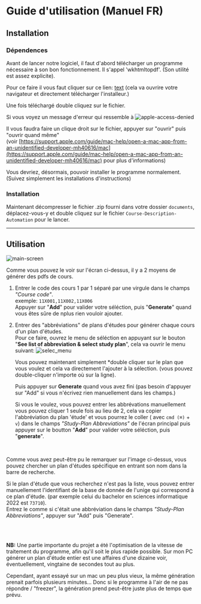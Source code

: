 # Guide d'utilisation (Manuel FR)


## Installation

### Dépendences

Avant de lancer notre logiciel, il faut d'abord télécharger un programme nécessaire 
à son bon fonctionnement. Il s'appel 'wkhtmltopdf'. (Son utilité est assez explicite).

Pour ce faire il vous faut cliquer sur ce lien: [text](url) 
(cela va ouvrire votre navigateur et directement télécharger l'installeur.)

Une fois téléchargé double cliquez sur le fichier.

Si vous voyez un message d'erreur qui ressemble à 
![apple-access-denied](path) 

Il vous faudra faire un clique droit sur le fichier, appuyer sur "ouvrir" puis "ouvrir quand même"  
(voir [https://support.apple.com/guide/mac-help/open-a-mac-app-from-an-unidentified-developer-mh40616/mac](https://support.apple.com/guide/mac-help/open-a-mac-app-from-an-unidentified-developer-mh40616/mac)  pour plus d'informations)

Vous devriez, désormais, pouvoir installer le programme normalement. (Suivez simplement les installations d'instructions)

### Installation

Maintenant décompresser le fichier .zip fourni dans votre dossier `documents`,
déplacez-vous-y et double cliquez sur le fichier `Course-Description-Automation` pour le lancer.


***


## Utilisation


![main-screen](path) 

Comme vous pouvez le voir sur l'écran ci-dessus, il y a 2 moyens de générer des pdfs de cours.

1. Entrer le code des cours 1 par 1 séparé par une virgule dans le champs *"Course code"*.  
exemple: `11X001,11X002,11X006`  
Appuyer sur "**Add**" pour valider votre séléction, puis "**Generate**" quand vous êtes sûre de nplus rien vouloir ajouter.

2. Entrer des "abbréviations" de plans d'études pour générer chaque cours d'un plan d'études.  
Pour ce faire, ouvrez le menu de séléction en appuyant sur le bouton
"**See list of abbreviation & select study plan**", cela va ouvrir le menu suivant:
    ![selec_menu](path) 

    Vous pouvez maintenant simplement *double cliquer sur le plan que vous voulez et cela va directement l'ajouter à la sélection. (vous pouvez double-cliquer n'importe où sur la ligne).

    Puis appuyer sur **Generate** quand vous avez fini (pas besoin d'appuyer sur "Add" si vous n'écrivez rien manuellement dans les champs.)

    Si vous le voulez, vous pouvez entrer les abbrévations manuellement vous pouvez cliquer 1 seule fois au lieu de 2, cela va copier l'abbréviation du plan 'étude' et vous pourrez le coller ( avec `cmd (⌘)` + `v`) dans le champs *"Study-Plan Abbreviations"* de l'écran principal puis appuyer sur le boutton "**Add**" pour valider votre séléction, puis "**generate**".

<br/>

Comme vous avez peut-être pu le remarquer sur l'image ci-dessus, vous pouvez chercher un plan d'études spécifique en entrant son nom dans la barre de recherche.  


Si le plan d'étude que vous recherchez n'est pas la liste, vous pouvez entrer manuellement l'identifiant de la base de donnée de l'unige qui correspond à ce plan d'étude.
(par exemple celui du bachelor en sciences informatique 2022 est `73710`).  
Entrez le comme si c'était une abbréviation dans le champs *"Study-Plan Abbreviations"*, appuyer sur "Add" puis "Generate".



<br/>

<br/>

**NB:** Une partie importante du projet a été l'optimisation de la vitesse de traitement du programme,
afin qu'il soit le plus rapide possible. Sur mon PC générer un plan d'étude entier est une affaires
d'une dizaine voir, éventuellement, vingtaine de secondes tout au plus. 

Cependant, ayant essayé sur un mac un peu plus vieux, la même génération prenait parfois plusieurs minutes... Donc si le programme à l'air de ne pas répondre / "freezer", la génération prend peut-être juste plus de temps que prévu.
